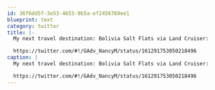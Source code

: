```yaml
---
id: 36f6dd5f-3e53-4653-9b5a-ef2456769ee1
blueprint: text
category: twitter
title: |-
  My next travel destination: Bolivia Salt Flats via Land Cruiser: 

  https://twitter.com/#!/GAdv_NancyM/status/161291753050218496
caption: |
  My next travel destination: Bolivia Salt Flats via Land Cruiser: 

  https://twitter.com/#!/GAdv_NancyM/status/161291753050218496
---
```

